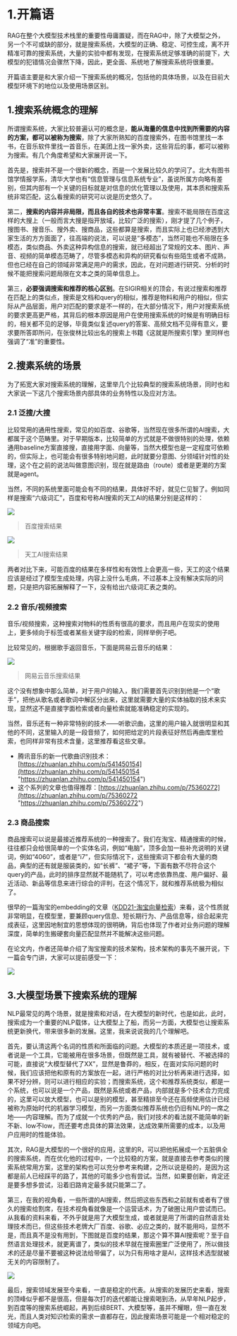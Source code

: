 # 1.开篇语

RAG在整个大模型技术栈里的重要性毋庸置疑，而在RAG中，除了大模型之外，另一个不可或缺的部分，就是搜索系统，大模型的正确、稳定、可控生成，离不开精准可靠的搜索系统，大量的实验中都有发现，在搜索系统足够准确的前提下，大模型的犯错情况会骤然下降，因此，更全面、系统地了解搜索系统将很重要。

开篇语主要是和大家介绍一下搜索系统的概况，包括他的具体场景，以及在目前大模型环境下的地位以及使用场景区别。

## 1.搜索系统概念的理解

所谓搜索系统，大家比较普遍认可的概念是，**能从海量的信息中找到所需要的内容的方案，都可以被称为搜索**，除了大家所熟知的百度搜索外，在图书馆里找一本书，在音乐软件里找一首音乐，在美团上找一家外卖，这些背后的事，都可以被称为搜索。有几个角度希望和大家展开说一下。

首先是，搜索并不是一个很新的概念，而是一个发展比较久的学问了。北大有图书馆学情报学系，清华大学也有“信息管理与信息系统专业”，虽说所属方向略有差别，但其内部有一个关键的目标就是对信息的优化管理以及使用，其本质和搜索系统非常匹配，这么看搜索的研究可以说是历史悠久了。

第二，**搜索的内容并非局限，而且各自的技术也非常丰富**。搜索不能局限在百度这样的大搜上（一般而言大搜是指开放域，比较广泛的搜索），刚才提了几个例子，搜图书、搜音乐、搜外卖、搜商品，这些都算是搜索，而且实际上也已经渗透到大家生活的方方面面了，往高端的说法，可以说是“多模态”，当然可能也不局限在多模态，类似商品、外卖这种异构信息的搜索，就已经超出了常规的文本、图片、声音、视频的简单模态范畴了，尽管多模态和异构的研究看似有些陌生或者不成熟，但也已经在自己的领域非常满足用户的需求，因此，在对问题进行研究、分析的时候不能把搜索问题局限在文本之类的简单信息上。

第三，**必要强调搜索和推荐的核心区别**。在SIGIR相关的顶会，有说过搜索和推荐在匹配上的类似点，搜索是文档和query的相似，推荐是物料和用户的相似，但实际从产品层面，用户对匹配的要求是不一样的，在大部分情况下，用户对搜索系统的要求更高更严格，其背后的根本原因是用户在使用搜索系统的时候是有明确目标的，相关都不见的足够，毕竟类似复述query的答案、高频文档不见得有意义，要求要所答即所问，在张俊林比较出名的搜索上书籍《这就是所搜索引擎》里同样也强调了“准”的重要性。

## 2.搜素系统的场景

为了拓宽大家对搜索系统的理解，这里举几个比较典型的搜索系统场景，同时也和大家说一下这几个搜索场景内部具体的业务特性以及应对方法。

### 2.1 泛搜/大搜

比较常用的通用性搜索，常见的如百度、谷歌等，当然现在很多所谓的AI搜索，大都属于这个范畴里。对于早期版本，比较简单的方式就是不做很特别的处理，依赖通用baseline方案直接搜，直接用字面、向量等，当然大模型也是一定程度可依赖的，但实际上，也可能会有很多特别地问题，此时就要分意图、分领域针对性的处理，这个在之前的说法叫做意图识别，现在就是路由（route）或者是更潮的方案就是agent。

当然，不同的系统里面可能会有不同的结果，具体好不好，就见仁见智了。例如同样是搜索“六级词汇”，百度和号称AI搜索的天工AI的结果分别是这样的：

![](image/image_AWm29bJAD1.png)

> 百度搜索结果

![](image/image_n9zXOmxs4T.png)

> 天工AI搜索结果

两者对比下来，可能百度的结果在多样性和有效性上会更高一些，天工的这个结果应该是经过了模型生成处理，内容上没什么毛病，不过基本上没有解决实际的问题，只是把内容拓展解释了一下，没有给出六级词汇表之类的。

### 2.2 音乐/视频搜索

音乐/视频搜索，这种搜索对物料的性质有很高的要求，而且用户在现实的使用上，更多倾向于标签或者某些关键字段的检索，同样举例子吧。

比较常见的，根据歌手返回音乐，下面是网易云音乐的结果：

![](image/image_EPp4qqExAg.png)

> 网易云音乐搜索结果 &#x20;

这个没有想象中那么简单，对于用户的输入，我们需要首先识别到他是一个“歌手”，把他从歌名或者歌词中解区分出来，这里就需要大量的实体抽取的技术来实现，显然这不是直接字面检索或者向量检索就能准确稳定的实现的。

当然，音乐还有一种非常特别的技术——听歌识曲，这里的用户输入就很明显和其他的不同，这里输入的是一段音频了，如何把给定的片段表征好然后再曲库里检索，也同样非常有技术含量，这里推荐看这些文章。

- 腾讯音乐的新一代歌曲识别技术：[https://zhuanlan.zhihu.com/p/541450154](https://zhuanlan.zhihu.com/p/541450154 "https://zhuanlan.zhihu.com/p/541450154")
- 这个系列的文章也值得推荐：[https://zhuanlan.zhihu.com/p/75360272](https://zhuanlan.zhihu.com/p/75360272 "https://zhuanlan.zhihu.com/p/75360272")

### 2.3 商品搜索

商品搜索可以说是最接近推荐系统的一种搜索了。我们在淘宝、精通搜索的时候，往往都只会给很简单的一个实体名词，例如“电脑”，顶多会加一些补充说明的关键词，例如“4060”，或者是“i7”，但实际情况下，这些搜索词下都会有大量的商品，典型的还有就是服装类的，如“长裤”、“裙子”等，下面有数不尽符合这个query的产品，此时的排序显然就不能随机了，可以考虑依靠热度、用户偏好、最近活动、新品等信息来进行综合的评判，在这个情况下，就和推荐系统极为相似了。

很早的一篇淘宝的embedding的文章（[KDD21-淘宝向量检索](http://mp.weixin.qq.com/s?__biz=MzIzMzYwNzY2NQ==\&mid=2247487695\&idx=1\&sn=370ac19afbbb2c27a07ed6c3fa8b9b70\&chksm=e8824851dff5c1474f522ef37a17661900fd1494c9043ebc1b94426d219fc0053f098538b4b9\&scene=21#wechat_redirect "KDD21-淘宝向量检索")）来看，这个性质就非常明显，在模型里，要兼顾query信息、短长期行为、产品信息等，综合起来完成表征，这里因地制宜的思想体现的很明确，背后也体现了作者对业务问题的理解深度，简单的生搬硬套向量匹配显然并不能解决这些问题。

在论文内，作者还简单介绍了淘宝搜索的技术架构，技术架构的事先不展开说，下一篇会专门讲，大家可以提前感受一下：

![](image/image_TmG08B6YFp.png)

## 3.大模型场景下搜索系统的理解

NLP最常见的两个场景，就是搜索和对话，在大模型的新时代，也是如此，此时，搜索成为一个重要的NLP载体，让大模型上了船，而另一方面，大模型也让搜索系统更新换代，带来很多新的发展。这里，我来说说我的几个理解吧。

首先，要认清这两个名词的性质和所面临的问题。大模型的本质还是一项技术，或者说是一个工具，它能被用在很多场景，但既然是工具，就有被替代、不被选择的可能，直接说“大模型替代了XX”，显然是鲁莽的，相反，在面对实际问题的时候，我们应该把他和原有的方案放在一起，进行严格的对比分析再来进行选择，如果不好分辨，则可以进行相应的实验；而搜索系统，这个和推荐系统类似，都是一个系统，也可以说是一个产品，既然是系统或者产品，内部就是多个技术合力完成的，这里可以放大模型，也可以是别的模型，甚至精排至今还在高频使用估计已经被称为原始时代的机器学习模型，而另一方面类似推荐系统也仍旧有NLP的一席之地——内容理解。而为了成就一个优秀的产品，我们对技术的看法就不能简单的新不新、low不low，而还要考虑具体的算法效果，达成效果所需要的成本，以及用户应用时的性能体验。

其次，RAG是大模型的一个很好的应用，这里的R，可以把他拓展成一个五脏俱全的搜索系统，而在优化他的过程中，一个比较稳的方案，就是直接去参考类似的搜索系统常用方案，这里的架构也可以充分参考来构建，之所以说是稳的，是因为这都是前人已经踩平的路了，其他的可能多少也有尝试。当然，如果要创新，肯定还是要多想多尝试，沿着旧路肯定最多就只能第二了。

第三，在我的视角看，一些所谓的AI搜索，然后把这些东西和之前就有或者有了很久的搜索给割席，在技术视角看就像是一个运营话术，为了破圈让用户尝试而已。从我看的资料来看，不外乎就是用了大模型生成，或者就是用了所谓的自然语言处理技术而已，但这些技术老牌大厂百度、谷歌、必应之类的，就不能用吗，显然不是，而且真不是没有用到，下图就是百度的结果，那这个算不算AI搜索呢？至于自然语言处理技术，就更离谱了，类似的技术早就在搜索圈里广泛使用了，所以做技术的还是尽量不要被这种说法给带偏了，以为只有用啥才是AI，这样技术选型就被无关的内容限制了。

![](image/image_83LuygiASf.png)

最后，搜索领域发展至今来看，一直是稳定的代表。从搜索的发展历史来看，搜索的顶峰似乎都不是很高，但是每次打的迭代都能让搜索喝到汤，从早年NLP起步，到百度等的搜索系统崛起，再到后续BERT、大模型等，虽并不耀眼，但一直在发光，而且人类对知识检索的需求一直都存在，因此搜索场景可能是一个相对稳定的领域方向吧。





